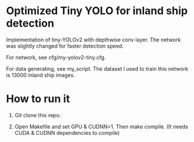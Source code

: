# Optimized Tiny YOLO for inland ship detection

Implementation of tiny-YOLOv2 with depthwise conv layer. The network was slightly changed for faster detection speed.

For network, see cfg/my-yolov2-tiny.cfg.

For data generating, see my_script. The dataset I used to train this network is 13000 inland ship images.

# How to run it

1. Git clone this repo.

2. Open Makefile and set GPU & CUDNN=1. Then make compile. (It needs CUDA & CUDNN dependencies to compile)
   
